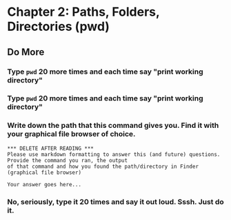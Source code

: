 # Chapter 2: Paths, Folders, Directories (pwd)

## Do More

### Type `pwd` 20 more times and each time say "print working directory"

### Type `pwd` 20 more times and each time say "print working directory"

### Write down the path that this command gives you. Find it with your graphical file browser of choice.

    *** DELETE AFTER READING ***
    Please use markdown formatting to answer this (and future) questions. Provide the command you ran, the output
    of that command and how you found the path/directory in Finder (graphical file browser)
    
    Your answer goes here...

### No, seriously, type it 20 times and say it out loud. Sssh. Just do it.
